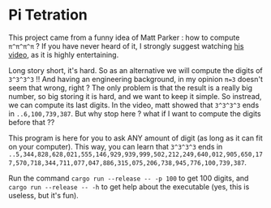 # Pi Tetration

This project came from a funny idea of Matt Parker : how to compute `π^π^π^π` ?
If you have never heard of it, I strongly suggest watching [his video](https://www.youtube.com/watch?v=BdHFLfv-ThQ), as it is highly entertaining.

Long story short, it's hard. So as an alternative we will compute the digits of `3^3^3^3` !! And having an engineering background, in my opinion `π=3` doesn't seem that wrong, right ? The only problem is that the result is a really big number, so big storing it is hard, and we want to keep it simple. So instread, we can compute its last digits. In the video, matt showed that `3^3^3^3` ends in `..6,100,739,387`. But why stop here ? what if I want to compute the digits before that ??

This program is here for you to ask ANY amount of digit (as long as it can fit on your computer). This way, you can learn that `3^3^3^3` ends in `..5,344,828,628,021,555,146,929,939,999,502,212,249,640,012,905,650,177,570,718,344,711,077,047,886,315,075,206,738,945,776,100,739,387`.

Run the command `cargo run --release -- -p 100` to get 100 digits, and `cargo run --release -- -h` to get help about the executable (yes, this is useless, but it's fun).